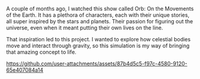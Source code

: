 A couple of months ago, I watched this show called Orb: On the Movements of the Earth. It has a plethora of characters, each with their unique stories, all super inspired by the stars and planets. Their passion for figuring out the universe, even when it meant putting their own lives on the line.

That inspiration led to this project. I wanted to explore how celestial bodies move and interact through gravity, so this simulation is my way of bringing that amazing concept to life.


https://github.com/user-attachments/assets/87b4d5c5-f97c-4580-9120-65e407084a14
